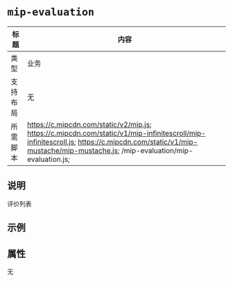 # `mip-evaluation`

标题|内容
----|----
类型|业务
支持布局|无
所需脚本|https://c.mipcdn.com/static/v2/mip.js; https://c.mipcdn.com/static/v1/mip-infinitescroll/mip-infinitescroll.js; https://c.mipcdn.com/static/v1/mip-mustache/mip-mustache.js; /mip-evaluation/mip-evaluation.js; 

## 说明

评价列表

## 示例

<mip-evaluation></mip-evaluation>

## 属性

无

